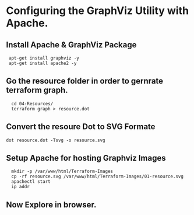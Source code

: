 # Configuring the GraphViz Utility with Apache.

## Install Apache & GraphViz Package
```
 apt-get install graphviz -y
 apt-get install apache2 -y
```

## Go the resource folder in order to gernrate terraform graph.
```
  cd 04-Resources/
  terraform graph > resource.dot

```

## Convert the resoure Dot to SVG Formate
```
dot resource.dot -Tsvg -o resource.svg
```

## Setup Apache for hosting Graphviz Images

```
  mkdir -p /var/www/html/Terraform-Images
  cp -rf resource.svg /var/www/html/Terraform-Images/01-resource.svg
  apachectl start
  ip addr 
```

## Now Explore in browser. 
